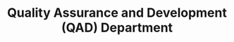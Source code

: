 ---
layout: page
title: Quality Assurance and Development (QAD) Department
permalink: "/about/departments/quality-assurance"
main: |-
    The department is responsible for testing and monitoring of products and services quality to confirm compliance with technical, safety and health standards. It manages the Council’s laboratories and interfaces with other organisations with similar facilities and mandates.

    The department works closely with other operational departments by providing technical data and other necessary expertise for monitoring of products and services for public enlightenment and the resolution of consumer complaints.

    It is the Council’s direct and functional interface with national and international standards bodies and other regulators with respect to the development and review of standards for products and services. The department also issues guidelines for the enforcement of quality standards to safeguard consumers’ interest and guarantee value for money.

    It collaborates with international organisations to enhance consumer protection and ensure ethical practices that guarantee efficient cross-border trade and best global practices.
---